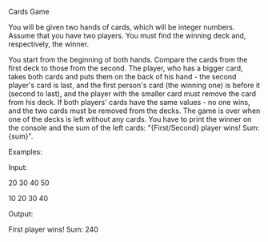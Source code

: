 Cards Game

You will be given two hands of cards, which will be integer numbers. Assume that you have two players. You must find the winning deck and, respectively, the winner.

You start from the beginning of both hands. Compare the cards from the first deck to those from the second. The player, who has a bigger card, takes both cards and puts them on the back of his hand - the second player's card is last, and the first person's card (the winning one) is before it (second to last), and the player with the smaller card must remove the card from his deck. If both players' cards have the same values - no one wins, and the two cards must be removed from the decks. The game is over when one of the decks is left without any cards. You have to print the winner on the console and the sum of the left cards: "{First/Second} player wins! Sum: {sum}".




Examples:



Input:


20 30 40 50

10 20 30 40



Output:


First player wins! Sum: 240